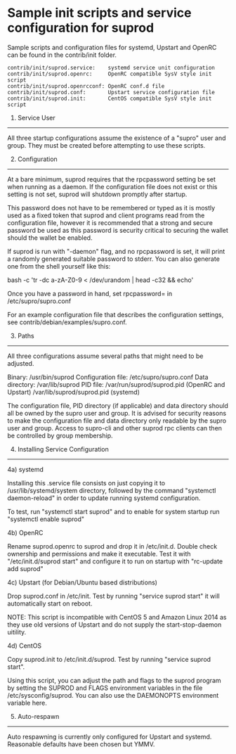 Sample init scripts and service configuration for suprod
==========================================================

Sample scripts and configuration files for systemd, Upstart and OpenRC
can be found in the contrib/init folder.

    contrib/init/suprod.service:    systemd service unit configuration
    contrib/init/suprod.openrc:     OpenRC compatible SysV style init script
    contrib/init/suprod.openrcconf: OpenRC conf.d file
    contrib/init/suprod.conf:       Upstart service configuration file
    contrib/init/suprod.init:       CentOS compatible SysV style init script

1. Service User
---------------------------------

All three startup configurations assume the existence of a "supro" user
and group.  They must be created before attempting to use these scripts.

2. Configuration
---------------------------------

At a bare minimum, suprod requires that the rpcpassword setting be set
when running as a daemon.  If the configuration file does not exist or this
setting is not set, suprod will shutdown promptly after startup.

This password does not have to be remembered or typed as it is mostly used
as a fixed token that suprod and client programs read from the configuration
file, however it is recommended that a strong and secure password be used
as this password is security critical to securing the wallet should the
wallet be enabled.

If suprod is run with "-daemon" flag, and no rpcpassword is set, it will
print a randomly generated suitable password to stderr.  You can also
generate one from the shell yourself like this:

bash -c 'tr -dc a-zA-Z0-9 < /dev/urandom | head -c32 && echo'

Once you have a password in hand, set rpcpassword= in /etc/supro/supro.conf

For an example configuration file that describes the configuration settings,
see contrib/debian/examples/supro.conf.

3. Paths
---------------------------------

All three configurations assume several paths that might need to be adjusted.

Binary:              /usr/bin/suprod
Configuration file:  /etc/supro/supro.conf
Data directory:      /var/lib/suprod
PID file:            /var/run/suprod/suprod.pid (OpenRC and Upstart)
                     /var/lib/suprod/suprod.pid (systemd)

The configuration file, PID directory (if applicable) and data directory
should all be owned by the supro user and group.  It is advised for security
reasons to make the configuration file and data directory only readable by the
supro user and group.  Access to supro-cli and other suprod rpc clients
can then be controlled by group membership.

4. Installing Service Configuration
-----------------------------------

4a) systemd

Installing this .service file consists on just copying it to
/usr/lib/systemd/system directory, followed by the command
"systemctl daemon-reload" in order to update running systemd configuration.

To test, run "systemctl start suprod" and to enable for system startup run
"systemctl enable suprod"

4b) OpenRC

Rename suprod.openrc to suprod and drop it in /etc/init.d.  Double
check ownership and permissions and make it executable.  Test it with
"/etc/init.d/suprod start" and configure it to run on startup with
"rc-update add suprod"

4c) Upstart (for Debian/Ubuntu based distributions)

Drop suprod.conf in /etc/init.  Test by running "service suprod start"
it will automatically start on reboot.

NOTE: This script is incompatible with CentOS 5 and Amazon Linux 2014 as they
use old versions of Upstart and do not supply the start-stop-daemon uitility.

4d) CentOS

Copy suprod.init to /etc/init.d/suprod. Test by running "service suprod start".

Using this script, you can adjust the path and flags to the suprod program by
setting the SUPROD and FLAGS environment variables in the file
/etc/sysconfig/suprod. You can also use the DAEMONOPTS environment variable here.

5. Auto-respawn
-----------------------------------

Auto respawning is currently only configured for Upstart and systemd.
Reasonable defaults have been chosen but YMMV.
